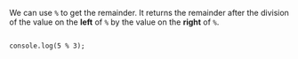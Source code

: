 We can use `%` to
get the remainder.
It returns the
remainder after
the division of
the value on the **left** of `%`
by
the value on
the **right** of `%`.

<Editor lang="javascript">
<code>
console.log(5 % 3);
</code>
</Editor>